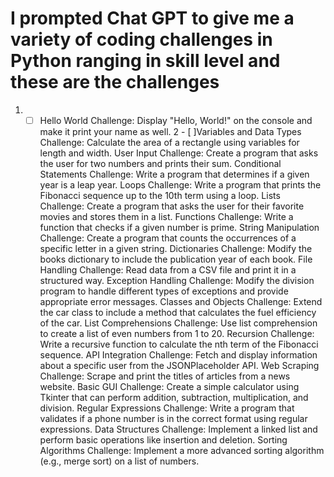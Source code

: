# I prompted Chat GPT to give me a variety of coding challenges in Python ranging in skill level and these are the challenges 

1. - [ ] Hello World Challenge: Display "Hello, World!" on the console and make it print your name as well.
2 - [ ]Variables and Data Types Challenge: Calculate the area of a rectangle using variables for length and width.
User Input Challenge: Create a program that asks the user for two numbers and prints their sum.
Conditional Statements Challenge: Write a program that determines if a given year is a leap year.
Loops Challenge: Write a program that prints the Fibonacci sequence up to the 10th term using a loop.
Lists Challenge: Create a program that asks the user for their favorite movies and stores them in a list.
Functions Challenge: Write a function that checks if a given number is prime.
String Manipulation Challenge: Create a program that counts the occurrences of a specific letter in a given string.
Dictionaries Challenge: Modify the books dictionary to include the publication year of each book.
File Handling Challenge: Read data from a CSV file and print it in a structured way.
Exception Handling Challenge: Modify the division program to handle different types of exceptions and provide appropriate error messages.
Classes and Objects Challenge: Extend the car class to include a method that calculates the fuel efficiency of the car.
List Comprehensions Challenge: Use list comprehension to create a list of even numbers from 1 to 20.
Recursion Challenge: Write a recursive function to calculate the nth term of the Fibonacci sequence.
API Integration Challenge: Fetch and display information about a specific user from the JSONPlaceholder API.
Web Scraping Challenge: Scrape and print the titles of articles from a news website.
Basic GUI Challenge: Create a simple calculator using Tkinter that can perform addition, subtraction, multiplication, and division.
Regular Expressions Challenge: Write a program that validates if a phone number is in the correct format using regular expressions.
Data Structures Challenge: Implement a linked list and perform basic operations like insertion and deletion.
Sorting Algorithms Challenge: Implement a more advanced sorting algorithm (e.g., merge sort) on a list of numbers.
